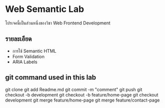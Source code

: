 # Web Semantic Lab
โปรเจคนี้เป็นส่วนหนึ่งของวิชา Web Frontend Development
## รายละเอียด
- การใช้ Semantic HTML
- Form Validation
- ARIA Labels
## git command used in this lab
 git clone <your-repo-url>
 git add Readme.md
 git commit -m "comment"
 git push
 git checkout -b development
 git checkout -b feature/home-page
 git checkout development
 git merge feature/home-page
 git  merge feature/contact-page